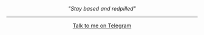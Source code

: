 
<p align="center">
  <i>"Stay based and redpilled"</i>
</p>

___


<p align="center">
  <a href="http://t.me/artemis_crypto_bot"> Talk to me on Telegram </a> 
</p>


